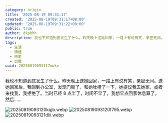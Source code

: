 ```yaml
---
category: origin
title: '2025-08-19 09:31:17'
created: '2025-08-19T09:31:17+08:00'
updated: '2025-08-19T09:31:22+08:00'
public: true
author: dkphhh
description: 我也不知道到底发生了什么。昨天晚上送她回家，一路上有说有笑，亲密无间。送她回家后，我回到办公室，发现门锁了……
tags:
  - 生活
  - 情绪
  - 随笔
  - 自我
uuid: 20250819093117mwkv
---
```


我也不知道到底发生了什么。昨天晚上送她回家，一路上有说有笑，亲密无间。送她回家后，我回到办公室，发现门锁了，和她吐槽了一下，她提议我去她家，或者来找我，我拒绝了。当时已经 8 点半了，时间不早了，我想早点回家休息算了。然后……

![20250819093120kqjb.webp](https://img.dkphhh.me/20250819093120kqjb.webp)
![20250819093120f795.webp](https://img.dkphhh.me/20250819093120f795.webp)
![20250819093121dlii.webp](https://img.dkphhh.me/20250819093121dlii.webp)
